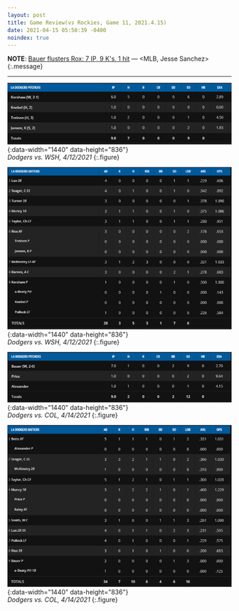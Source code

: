 ```yaml
---
layout: post
title: Game Review(vs Rockies, Game 11, 2021.4.15)
date: 2021-04-15 05:50:39 -0400
noindex: true
---
```


**NOTE**: [Bauer flusters Rox: 7 IP, 9 K's, 1 hit](https://www.mlb.com/dodgers/news/trevor-bauer-leads-dodgers-shutout-of-rockies) &mdash; <MLB, Jesse Sanchez>
{:.message}

---
![20210412b](/image/dodgers/20210412/20210412b.png){:data-width="1440" data-height="836"}   
*Dodgers vs. WSH, 4/12/2021*
{:.figure}

![20210412a](/image/dodgers/20210412/20210412a.png){:data-width="1440" data-height="836"}   
*Dodgers vs. WSH, 4/12/2021*
{:.figure}

![20210414b](/image/dodgers/20210414/20210414b.PNG){:data-width="1440" data-height="836"}   
*Dodgers vs. COL, 4/14/2021*
{:.figure}

![20210414a](/image/dodgers/20210414/20210414a.PNG){:data-width="1440" data-height="836"}   
*Dodgers vs. COL, 4/14/2021*
{:.figure}
